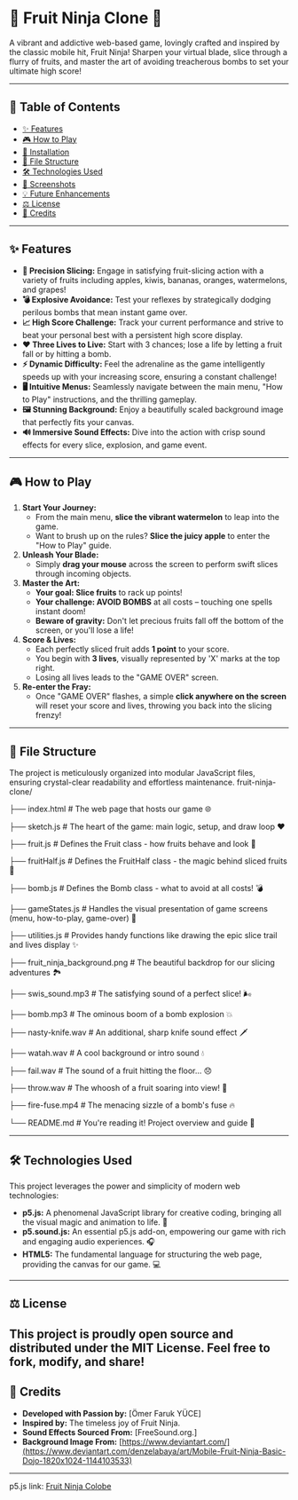 # 🍉 Fruit Ninja Clone 🔪

A vibrant and addictive web-based game, lovingly crafted and inspired by the classic mobile hit, Fruit Ninja! Sharpen your virtual blade, slice through a flurry of fruits, and master the art of avoiding treacherous bombs to set your ultimate high score!

---

## 📖 Table of Contents

-   [✨ Features](#-features)
-   [🎮 How to Play](#-how-to-play)
-   [🚀 Installation](#-installation)
-   [📁 File Structure](#-file-structure)
-   [🛠️ Technologies Used](#%EF%B8%8F-technologies-used)
-   [📸 Screenshots](#-screenshots)
-   [💡 Future Enhancements](#-future-enhancements)
-   [⚖️ License](#%EF%B8%8F-license)
-   [💖 Credits](#-credits)

---

## ✨ Features

-   **🎯 Precision Slicing:** Engage in satisfying fruit-slicing action with a variety of fruits including apples, kiwis, bananas, oranges, watermelons, and grapes!
-   **💣 Explosive Avoidance:** Test your reflexes by strategically dodging perilous bombs that mean instant game over.
-   **📈 High Score Challenge:** Track your current performance and strive to beat your personal best with a persistent high score display.
-   **❤️ Three Lives to Live:** Start with 3 chances; lose a life by letting a fruit fall or by hitting a bomb.
-   **⚡ Dynamic Difficulty:** Feel the adrenaline as the game intelligently speeds up with your increasing score, ensuring a constant challenge!
-   **🖥️ Intuitive Menus:** Seamlessly navigate between the main menu, "How to Play" instructions, and the thrilling gameplay.
-   **🖼️ Stunning Background:** Enjoy a beautifully scaled background image that perfectly fits your canvas.
-   **🔊 Immersive Sound Effects:** Dive into the action with crisp sound effects for every slice, explosion, and game event.

---

## 🎮 How to Play

1.  **Start Your Journey:**
    -   From the main menu, **slice the vibrant watermelon** to leap into the game.
    -   Want to brush up on the rules? **Slice the juicy apple** to enter the "How to Play" guide.
2.  **Unleash Your Blade:**
    -   Simply **drag your mouse** across the screen to perform swift slices through incoming objects.
3.  **Master the Art:**
    -   **Your goal: Slice fruits** to rack up points!
    -   **Your challenge: AVOID BOMBS** at all costs – touching one spells instant doom!
    -   **Beware of gravity:** Don't let precious fruits fall off the bottom of the screen, or you'll lose a life!
4.  **Score & Lives:**
    -   Each perfectly sliced fruit adds **1 point** to your score.
    -   You begin with **3 lives**, visually represented by 'X' marks at the top right.
    -   Losing all lives leads to the "GAME OVER" screen.
5.  **Re-enter the Fray:**
    -   Once "GAME OVER" flashes, a simple **click anywhere on the screen** will reset your score and lives, throwing you back into the slicing frenzy!

---
## 📁 File Structure

The project is meticulously organized into modular JavaScript files, ensuring crystal-clear readability and effortless maintenance.
fruit-ninja-clone/

├── index.html # The web page that hosts our game 🌐

├── sketch.js # The heart of the game: main logic, setup, and draw loop ❤️

├── fruit.js # Defines the Fruit class - how fruits behave and look 🍎

├── fruitHalf.js # Defines the FruitHalf class - the magic behind sliced fruits 🔪

├── bomb.js # Defines the Bomb class - what to avoid at all costs! 💣

├── gameStates.js # Handles the visual presentation of game screens (menu, how-to-play, game-over) 🎨

├── utilities.js # Provides handy functions like drawing the epic slice trail and lives display ✨

├── fruit_ninja_background.png # The beautiful backdrop for our slicing adventures 🏞️

├── swis_sound.mp3 # The satisfying sound of a perfect slice! 🌬️

├── bomb.mp3 # The ominous boom of a bomb explosion 💥

├── nasty-knife.wav # An additional, sharp knife sound effect 🗡️

├── watah.wav # A cool background or intro sound 💧

├── fail.wav # The sound of a fruit hitting the floor... 😞

├── throw.wav # The whoosh of a fruit soaring into view! 🚀

├── fire-fuse.mp4 # The menacing sizzle of a bomb's fuse 🔥

└── README.md # You're reading it! Project overview and guide 📝


---
## 🛠️ Technologies Used

This project leverages the power and simplicity of modern web technologies:

-   **p5.js:** A phenomenal JavaScript library for creative coding, bringing all the visual magic and animation to life. 🎨
-   **p5.sound.js:** An essential p5.js add-on, empowering our game with rich and engaging audio experiences. 🎧
-   **HTML5:** The fundamental language for structuring the web page, providing the canvas for our game. 💻

---
## ⚖️ License

This project is proudly open source and distributed under the **MIT License**. Feel free to fork, modify, and share!
---

## 💖 Credits

-   **Developed with Passion by:** [Ömer Faruk YÜCE]
-   **Inspired by:** The timeless joy of Fruit Ninja.
-   **Sound Effects Sourced From:** [FreeSound.org.]
-   **Background Image From:** [https://www.deviantart.com/](https://www.deviantart.com/denzelabaya/art/Mobile-Fruit-Ninja-Basic-Dojo-1820x1024-1144103533)

---

p5.js link: [Fruit Ninja Colobe](https://editor.p5js.org/Omer_Faruk_Yuce/sketches/V5q7nJkJj)
